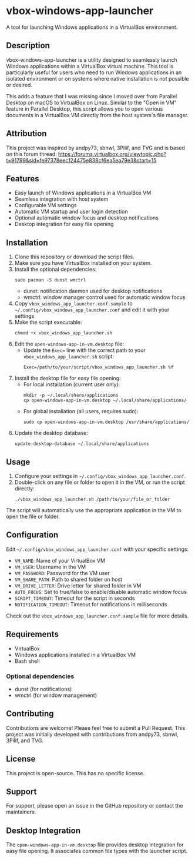 # vbox-windows-app-launcher

A tool for launching Windows applications in a VirtualBox environment.

## Description

vbox-windows-app-launcher is a utility designed to seamlessly launch Windows applications within a VirtualBox virtual machine. This tool is particularly useful for users who need to run Windows applications in an isolated environment or on systems where native installation is not possible or desired.

This adds a feature that I was missing since I moved over from Parallel Desktop on macOS to VirtualBox on Linux. Similar to the "Open in VM" feature in Parallel Desktop, this script allows you to open various documents in a VirtualBox VM directly from the host system's file manager.

## Attribution

This project was inspired by andpy73, sbnwl, 3Pilif, and TVG and is based on this forum thread: https://forums.virtualbox.org/viewtopic.php?t=91799&sid=fe97378eec124475e838cf6ea5ea79e3&start=15

## Features

- Easy launch of Windows applications in a VirtualBox VM
- Seamless integration with host system
- Configurable VM settings
- Automatic VM startup and user login detection
- Optional automatic window focus and desktop notifications
- Desktop integration for easy file opening

## Installation

1. Clone this repository or download the script files.
2. Make sure you have VirtualBox installed on your system.
3. Install the optional dependencies:
   ```
   sudo pacman -S dunst wmctrl
   ```
   - dunst: notification daemon used for desktop notifications
   - wmctrl: window manager control used for automatic window focus
4. Copy `vbox_windows_app_launcher.conf.sample` to `~/.config/vbox_windows_app_launcher.conf` and edit it with your settings.
5. Make the script executable:
   ```
   chmod +x vbox_windows_app_launcher.sh
   ```
6. Edit the `open-windows-app-in-vm.desktop` file:
   - Update the `Exec=` line with the correct path to your `vbox_windows_app_launcher.sh` script:
     ```
     Exec=/path/to/your/script/vbox_windows_app_launcher.sh %f
     ```
7. Install the desktop file for easy file opening:
   - For local installation (current user only):
     ```
     mkdir -p ~/.local/share/applications
     cp open-windows-app-in-vm.desktop ~/.local/share/applications/
     ```
   - For global installation (all users, requires sudo):
     ```
     sudo cp open-windows-app-in-vm.desktop /usr/share/applications/
     ```
8. Update the desktop database:
   ```
   update-desktop-database ~/.local/share/applications
   ```

## Usage

1. Configure your settings in `~/.config/vbox_windows_app_launcher.conf`.
2. Double-click on any file or folder to open it in the VM, or run the script directly:
   ```
   ./vbox_windows_app_launcher.sh /path/to/your/file_or_folder
   ```

The script will automatically use the appropriate application in the VM to open the file or folder.

## Configuration

Edit `~/.config/vbox_windows_app_launcher.conf` with your specific settings:

- `VM_NAME`: Name of your VirtualBox VM
- `VM_USER`: Username in the VM
- `VM_PASSWORD`: Password for the VM user
- `VM_SHARE_PATH`: Path to shared folder on host
- `VM_DRIVE_LETTER`: Drive letter for shared folder in VM
- `AUTO_FOCUS`: Set to true/false to enable/disable automatic window focus
- `SCRIPT_TIMEOUT`: Timeout for the script in seconds
- `NOTIFICATION_TIMEOUT`: Timeout for notifications in milliseconds

Check out the `vbox_windows_app_launcher.conf.sample` file for more details.

## Requirements

- VirtualBox
- Windows applications installed in a VirtualBox VM
- Bash shell

### Optional dependencies
- dunst (for notifications)
- wmctrl (for window management)

## Contributing

Contributions are welcome! Please feel free to submit a Pull Request. This project was initially developed with contributions from andpy73, sbnwl, 3Pilif, and TVG.

## License

This project is open-source. This has no specific license.

## Support

For support, please open an issue in the GitHub repository or contact the maintainers.

## Desktop Integration

The `open-windows-app-in-vm.desktop` file provides desktop integration for easy file opening. It associates common file types with the launcher script.